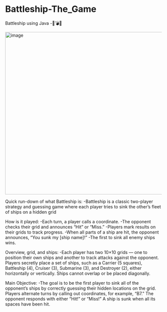 # Battleship-The_Game
Battleship using Java -🚢💣💥

<img width="524" height="524" alt="image" src="https://github.com/user-attachments/assets/d3726e83-f9df-432f-84f6-2da4a3274754" />


Quick run-down of what Battleship is:
-Battleship is a classic two-player strategy and guessing game where each player tries to sink the other’s fleet of ships on a hidden grid

How is it played:
-Each turn, a player calls a coordinate.
-The opponent checks their grid and announces “Hit” or “Miss.”
-Players mark results on their grids to track progress.
-When all parts of a ship are hit, the opponent announces, “You sunk my [ship name]!”
-The first to sink all enemy ships wins.

Overview, grid, and ships:
-Each player has two 10×10 grids — one to position their own ships and another to track attacks against the opponent. Players secretly place a set of ships, such as a Carrier (5 squares), Battleship (4), Cruiser (3), Submarine (3), and Destroyer (2), either horizontally or vertically. Ships cannot overlap or be placed diagonally.

Main Objective:
-The goal is to be the first player to sink all of the opponent’s ships by correctly guessing their hidden locations on the grid. Players alternate turns by calling out coordinates, for example, “B7.” The opponent responds with either “Hit!” or “Miss!” A ship is sunk when all its spaces have been hit.
